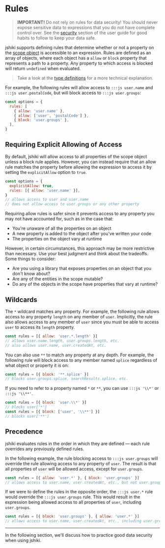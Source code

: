 # Rules

> **IMPORTANT!** Do not rely on rules for data security! You should never expose sensitive data to expressions that you do not have complete control over. See the [security] section of the user guide for good habits to follow to keep your data safe.

jshiki supports defining rules that determine whether or not a property on the [scope object] is accessible to an expression. Rules are defined as an array of objects, where each object has a `allow` or `block` property that represents a path to a property. Any property to which access is blocked will return `undefined` when evaluated.

> Take a look at the [type definitions] for a more technical explanation.

For example, the following rules will allow access to `:::js user.name` and `:::js user.postalCode`, but will block access to `:::js user.groups`:

```js
const options = {
  rules: [
    { allow: 'user.name' },
    { allow: ['user', 'postalCode'] },
    { block: 'user.groups' },
  ],
}
```

## Requiring Explicit Allowing of Access

By default, jshiki will allow access to all properties of the scope object unless a block rule applies. However, you can instead require that an allow rule matches the property before allowing the expression to access it by setting the `explicitAllow` option to `true`.

```js
const options = {
  explicitAllow: true,
  rules: [{ allow: 'user.name' }],
}
// allows access to user and user.name
// does not allow access to user.groups or any other property
```

Requiring allow rules is safer since it prevents access to any property you may not have accounted for, such as in the case that:

- You're unaware of all the properties on an object
- A new property is added to the object after you've written your code
- The properties on the object vary at runtime

However, in certain circumstances, this approach may be more restrictive than necessary. Use your best judgment and think about the tradeoffs. Some things to consider:

- Are you using a library that exposes properties on an object that you don't know about?
- Are any of the entities in the scope mutable?
- Do any of the objects in the scope have properties that vary at runtime?

## Wildcards

The `*` wildcard matches any property. For example, the following rule allows access to any property `length` on any member of `user`. Implicitly, the rule also allows access to any member of `user` since you must be able to access `user` to access its `length` property.

```js
const rules = [{ allow: 'user.*.length' }]
// allows user.name.length, user.groups.length, etc.
// also allows user.name, user.createdAt, etc.
```

You can also use `**` to match any property at any depth. For example, the following rule will block access to any member named `splice` regardless of what object or property it is on:

```js
const rules = [{ block: '**.splice' }]
// blocks user.groups.splice, searchResults.splice, etc.
```

If you need to refer to a property named `*` or `**`, you can use `:::js '\\*'` or `:::js '\\**'`.

```js
const rules = [{ block: 'user.\\*' }]
// blocks user['*']
const rules = [{ block: ['user', '\\**'] }]
// blocks user['**']
```

## Precedence

jshiki evaluates rules in the order in which they are defined — each rule overrides any previously defined rules.

In the following example, the rule blocking access to `:::js user.groups` will override the rule allowing access to any property of `user`. The result is that all properties of `user` will be allowed access, except for `user.groups`.

```js
const rules = [{ allow: 'user.*' }, { block: 'user.groups' }]
// allows access to user.name, user.createdAt, etc., but not user.groups
```

If we were to define the rules in the opposite order, the `:::js user.*` rule would override the `:::js user.groups` rule. This would result in the expression being allowed access to all properties of `user`, including `user.groups`.

```js
const rules = [{ block: 'user.groups' }, { allow: 'user.*' }]
// allows access to user.name, user.createdAt, etc., including user.groups
```

---

In the following section, we'll discuss how to practice good data security when using jshiki.

[type definitions]: ../../api/#AccessPath
[scope object]: accessing-data.md
[security]: security.md

